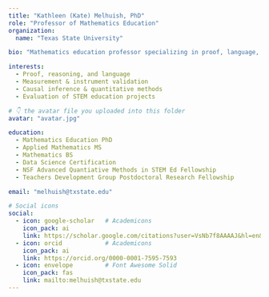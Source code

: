 ```yaml
---
title: "Kathleen (Kate) Melhuish, PhD"
role: "Professor of Mathematics Education"
organization:
  name: "Texas State University"

bio: "Mathematics education professor specializing in proof, language, and instructional practice; external evaluator with expertise in measurement, instrument validation, and advanced quantitative methods."

interests:
  - Proof, reasoning, and language
  - Measurement & instrument validation
  - Causal inference & quantitative methods
  - Evaluation of STEM education projects

# 👇 the avatar file you uploaded into this folder
avatar: "avatar.jpg"

education:
  - Mathematics Education PhD
  - Applied Mathematics MS
  - Mathematics BS
  - Data Science Certification
  - NSF Advanced Quantiative Methods in STEM Ed Fellowship
  - Teachers Development Group Postdoctoral Research Fellowship

email: "melhuish@txstate.edu"

# Social icons
social:
  - icon: google-scholar   # Academicons
    icon_pack: ai
    link: https://scholar.google.com/citations?user=VsNb7f8AAAAJ&hl=en&inst=6114818187226770759
  - icon: orcid            # Academicons
    icon_pack: ai
    link: https://orcid.org/0000-0001-7595-7593
  - icon: envelope         # Font Awesome Solid
    icon_pack: fas
    link: mailto:melhuish@txstate.edu
---
```

